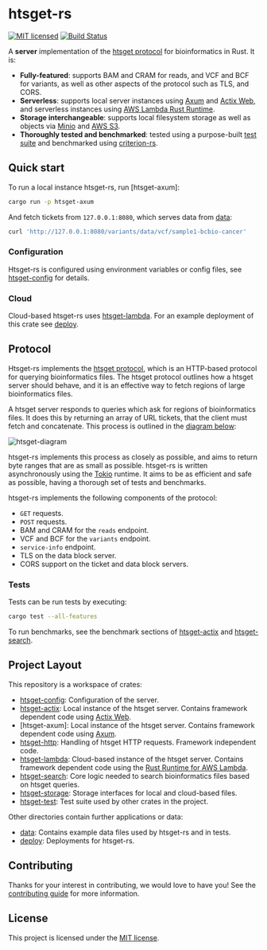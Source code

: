 # htsget-rs

[![MIT licensed][mit-badge]][mit-url]
[![Build Status][actions-badge]][actions-url]

[mit-badge]: https://img.shields.io/badge/license-MIT-blue.svg
[mit-url]: https://github.com/umccr/htsget-rs/blob/main/LICENSE
[actions-badge]: https://github.com/umccr/htsget-rs/actions/workflows/tests.yml/badge.svg
[actions-url]: https://github.com/umccr/htsget-rs/actions?query=workflow%3Atests+branch%3Amain


A **server** implementation of the [htsget protocol][htsget-protocol] for bioinformatics in Rust. It is:
* **Fully-featured**: supports BAM and CRAM for reads, and VCF and BCF for variants, as well as other aspects of the protocol such as TLS, and CORS.
* **Serverless**: supports local server instances using [Axum][axum] and [Actix Web][actix-web], and serverless instances using [AWS Lambda Rust Runtime][aws-lambda-rust-runtime].
* **Storage interchangeable**: supports local filesystem storage as well as objects via [Minio][minio] and [AWS S3][aws-s3].
* **Thoroughly tested and benchmarked**: tested using a purpose-built [test suite][htsget-test] and benchmarked using [criterion-rs].

[actix-web]: https://github.com/actix/actix-web
[criterion-rs]: https://github.com/bheisler/criterion.rs

## Quick start

To run a local instance htsget-rs, run [htsget-axum]:

```sh
cargo run -p htsget-axum
```

And fetch tickets from `127.0.0.1:8080`, which serves data from [data]:

```sh
curl 'http://127.0.0.1:8080/variants/data/vcf/sample1-bcbio-cancer'
```

### Configuration

Htsget-rs is configured using environment variables or config files, see [htsget-config] for details.

### Cloud

Cloud-based htsget-rs uses [htsget-lambda]. For an example deployment of this crate see [deploy].

## Protocol

Htsget-rs implements the [htsget protocol][htsget-protocol], which is an HTTP-based protocol for querying bioinformatics files. 
The htsget protocol outlines how a htsget server should behave, and it is an effective way to fetch regions of large bioinformatics files. 

A htsget server responds to queries which ask for regions of bioinformatics files. It does this by returning an array of URL
tickets, that the client must fetch and concatenate. This process is outlined in the [diagram below][htsget-diagram]:

![htsget-diagram][htsget-diagram-png]

htsget-rs implements this process as closely as possible, and aims to return byte ranges that are as small as possible.
htsget-rs is written asynchronously using the [Tokio] runtime. It aims to be as efficient and safe as possible, having
a thorough set of tests and benchmarks.

htsget-rs implements the following components of the protocol:
* `GET` requests.
* `POST` requests.
* BAM and CRAM for the `reads` endpoint.
* VCF and BCF for the `variants` endpoint.
* `service-info` endpoint. 
* TLS on the data block server. 
* CORS support on the ticket and data block servers.

[htsget-protocol]: http://samtools.github.io/hts-specs/htsget.html
[htsget-diagram]: http://samtools.github.io/hts-specs/htsget.html#diagram-of-core-mechanic
[htsget-diagram-png]: https://samtools.github.io/hts-specs/pub/htsget-ticket.png
[tokio]: https://github.com/tokio-rs/tokio

### Tests

Tests can be run tests by executing:

```sh
cargo test --all-features
```

To run benchmarks, see the benchmark sections of [htsget-actix][htsget-actix-benches] and [htsget-search][htsget-search-benches].

[htsget-actix-benches]: htsget-actix/README.md#benchmarks
[htsget-search-benches]: htsget-search/README.md#benchmarks

## Project Layout

This repository is a workspace of crates:

- [htsget-config]: Configuration of the server.
- [htsget-actix]: Local instance of the htsget server. Contains framework dependent code using [Actix Web][actix-web].
- [htsget-axum]: Local instance of the htsget server. Contains framework dependent code using [Axum][axum].
- [htsget-http]: Handling of htsget HTTP requests. Framework independent code.
- [htsget-lambda]: Cloud-based instance of the htsget server. Contains framework dependent
code using the [Rust Runtime for AWS Lambda][aws-lambda-rust-runtime].
- [htsget-search]: Core logic needed to search bioinformatics files based on htsget queries.
- [htsget-storage]: Storage interfaces for local and cloud-based files.
- [htsget-test]: Test suite used by other crates in the project.

Other directories contain further applications or data:
- [data]: Contains example data files used by htsget-rs and in tests.
- [deploy]: Deployments for htsget-rs.

[axum]: https://github.com/tokio-rs/axum
[htsget-config]: htsget-config
[htsget-actix]: htsget-actix
[htsget-http]: htsget-http
[htsget-lambda]: htsget-lambda
[htsget-search]: htsget-search
[htsget-storage]: htsget-storage
[htsget-test]: htsget-test

[data]: data
[deploy]: deploy

[actix-web]: https://actix.rs/
[aws-lambda-rust-runtime]: https://github.com/awslabs/aws-lambda-rust-runtime

## Contributing

Thanks for your interest in contributing, we would love to have you! 
See the [contributing guide][contributing] for more information.

[contributing]: CONTRIBUTING.md

## License

This project is licensed under the [MIT license][license].

[htsget-actix]: htsget-actix
[htsget-lambda]: htsget-lambda
[license]: LICENSE
[aws-lambda-rust-runtime]: https://github.com/awslabs/aws-lambda-rust-runtime
[aws-s3]: https://docs.aws.amazon.com/AmazonS3/latest/userguide/Welcome.html
[minio]: https://min.io/